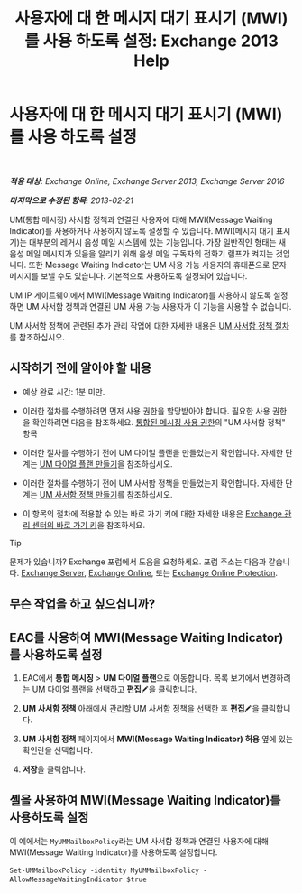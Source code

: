 ﻿---
title: '사용자에 대 한 메시지 대기 표시기 (MWI)를 사용 하도록 설정: Exchange 2013 Help'
TOCTitle: 사용자에 대 한 메시지 대기 표시기 (MWI)를 사용 하도록 설정
ms:assetid: 3d0ca657-00b6-4108-a850-b092fede1f75
ms:mtpsurl: https://technet.microsoft.com/ko-kr/library/Dd335216(v=EXCHG.150)
ms:contentKeyID: 50555968
ms.date: 05/22/2018
mtps_version: v=EXCHG.150
ms.translationtype: MT
---

# 사용자에 대 한 메시지 대기 표시기 (MWI)를 사용 하도록 설정

 

_**적용 대상:** Exchange Online, Exchange Server 2013, Exchange Server 2016_

_**마지막으로 수정된 항목:** 2013-02-21_

UM(통합 메시징) 사서함 정책과 연결된 사용자에 대해 MWI(Message Waiting Indicator)를 사용하거나 사용하지 않도록 설정할 수 있습니다. MWI(메시지 대기 표시기)는 대부분의 레거시 음성 메일 시스템에 있는 기능입니다. 가장 일반적인 형태는 새 음성 메일 메시지가 있음을 알리기 위해 음성 메일 구독자의 전화기 램프가 켜지는 것입니다. 또한 Message Waiting Indicator는 UM 사용 가능 사용자의 휴대폰으로 문자 메시지를 보낼 수도 있습니다. 기본적으로 사용하도록 설정되어 있습니다.

UM IP 게이트웨이에서 MWI(Message Waiting Indicator)를 사용하지 않도록 설정하면 UM 사서함 정책과 연결된 UM 사용 가능 사용자가 이 기능을 사용할 수 없습니다.

UM 사서함 정책에 관련된 추가 관리 작업에 대한 자세한 내용은 [UM 사서함 정책 절차](um-mailbox-policy-procedures-exchange-2013-help.md)를 참조하십시오.

## 시작하기 전에 알아야 할 내용

  - 예상 완료 시간: 1분 미만.

  - 이러한 절차를 수행하려면 먼저 사용 권한을 할당받아야 합니다. 필요한 사용 권한을 확인하려면 다음을 참조하세요. [통합된 메시징 사용 권한](unified-messaging-permissions-exchange-2013-help.md)의 "UM 사서함 정책" 항목

  - 이러한 절차를 수행하기 전에 UM 다이얼 플랜을 만들었는지 확인합니다. 자세한 단계는 [UM 다이얼 플랜 만들기](create-a-um-dial-plan-exchange-2013-help.md)을 참조하십시오.

  - 이러한 절차를 수행하기 전에 UM 사서함 정책을 만들었는지 확인합니다. 자세한 단계는 [UM 사서함 정책 만들기](create-a-um-mailbox-policy-exchange-2013-help.md)를 참조하십시오.

  - 이 항목의 절차에 적용할 수 있는 바로 가기 키에 대한 자세한 내용은 [Exchange 관리 센터의 바로 가기 키](keyboard-shortcuts-in-the-exchange-admin-center-exchange-online-protection-help.md)을 참조하세요.


> [!TIP]
> 문제가 있습니까? Exchange 포럼에서 도움을 요청하세요. 포럼 주소는 다음과 같습니다. <A href="https://go.microsoft.com/fwlink/p/?linkid=60612">Exchange Server</A>, <A href="https://go.microsoft.com/fwlink/p/?linkid=267542">Exchange Online</A>, 또는 <A href="https://go.microsoft.com/fwlink/p/?linkid=285351">Exchange Online Protection</A>.



## 무슨 작업을 하고 싶으십니까?

## EAC를 사용하여 MWI(Message Waiting Indicator)를 사용하도록 설정

1.  EAC에서 **통합 메시징** \> **UM 다이얼 플랜**으로 이동합니다. 목록 보기에서 변경하려는 UM 다이얼 플랜을 선택하고 **편집**![편집 아이콘](images/JJ218640.6f53ccb2-1f13-4c02-bea0-30690e6ea71d(EXCHG.150).gif "편집 아이콘")을 클릭합니다.

2.  **UM 사서함 정책** 아래에서 관리할 UM 사서함 정책을 선택한 후 **편집**![편집 아이콘](images/JJ218640.6f53ccb2-1f13-4c02-bea0-30690e6ea71d(EXCHG.150).gif "편집 아이콘")을 클릭합니다.

3.  **UM 사서함 정책** 페이지에서 **MWI(Message Waiting Indicator) 허용** 옆에 있는 확인란을 선택합니다.

4.  **저장**을 클릭합니다.

## 셸을 사용하여 MWI(Message Waiting Indicator)를 사용하도록 설정

이 예에서는 `MyUMMailboxPolicy`라는 UM 사서함 정책과 연결된 사용자에 대해 MWI(Message Waiting Indicator)를 사용하도록 설정합니다.

    Set-UMMailboxPolicy -identity MyUMMailboxPolicy -AllowMessageWaitingIndicator $true

